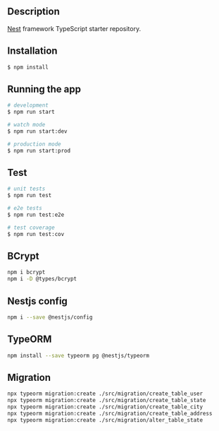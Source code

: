 ## Description

[Nest](https://github.com/nestjs/nest) framework TypeScript starter repository.

## Installation

```bash
$ npm install
```

## Running the app

```bash
# development
$ npm run start

# watch mode
$ npm run start:dev

# production mode
$ npm run start:prod
```

## Test

```bash
# unit tests
$ npm run test

# e2e tests
$ npm run test:e2e

# test coverage
$ npm run test:cov
```

## BCrypt
```bash
npm i bcrypt
npm i -D @types/bcrypt
```

## Nestjs config
```bash
npm i --save @nestjs/config
```

## TypeORM
```bash
npm install --save typeorm pg @nestjs/typeorm
```

## Migration
```bash
npx typeorm migration:create ./src/migration/create_table_user
npx typeorm migration:create ./src/migration/create_table_state
npx typeorm migration:create ./src/migration/create_table_city
npx typeorm migration:create ./src/migration/create_table_address
npx typeorm migration:create ./src/migration/alter_table_state
```

